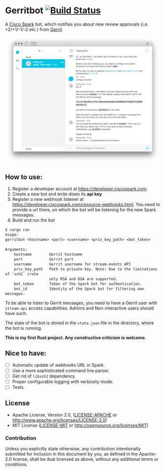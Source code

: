 # Gerritbot [![Build Status](https://travis-ci.org/boxdot/gerritbot-rs.svg?branch=master)](https://travis-ci.org/boxdot/gerritbot-rs)

A [Cisco Spark](https://www.ciscospark.com) bot, which notifies you about new review approvals
(i.e. +2/+1/-1/-2 etc.) from [Gerrit](https://www.gerritcodereview.com).

![screenshot](assets/screenshot.png)

## How to use:

1. Register a developer account at https://developer.ciscospark.com.
2. Create a new bot and write down its **api key**.
3. Register a new webhook listener at https://developer.ciscospark.com/resource-webhooks.html. You
   need to provide a url there, on which the bot will be listening for the new Spark messages.
4. Build and run the bot

```shell
$ cargo run
Usage:
gerritbot <hostname> <port> <username> <priv_key_path> <bot_token>

Arguments:
    hostname        Gerrit hostname
    port            Gerrit port
    username        Gerrit username for stream-events API
    priv_key_path   Path to private key. Note: Due to the limitations of `ssh2` crate
                    only RSA and DSA are supported.
    bot_token       Token of the Spark bot for authentication.
    bot_id          Identity of the Spark bot for filtering own messages.
```

To be able to listen to Gerrit messages, you need to have a Gerrit user with `stream-api` access
capabilities. Admins and Non-interactive users should have such.

The state of the bot is stored in the `state.json` file in the directory, where the bot is running.

**This is my first Rust project. Any constructive criticism is welcome.**

## Nice to have:

- [ ] Automatic update of webhooks URL in Spark.
- [ ] Use a more sophisticated command line parser.
- [ ] Get rid of `libssh2` dependency.
- [ ] Proper configurable logging with verbosity mode.
- [ ] Tests.

## License

 * Apache License, Version 2.0, ([LICENSE-APACHE](LICENSE-APACHE) or
   http://www.apache.org/licenses/LICENSE-2.0)
 * MIT License ([LICENSE-MIT](LICENSE-MIT) or
   http://opensource.org/licenses/MIT)

### Contribution

Unless you explicitly state otherwise, any contribution intentionally submitted
for inclusion in this document by you, as defined in the Apache-2.0 license,
shall be dual licensed as above, without any additional terms or conditions.
